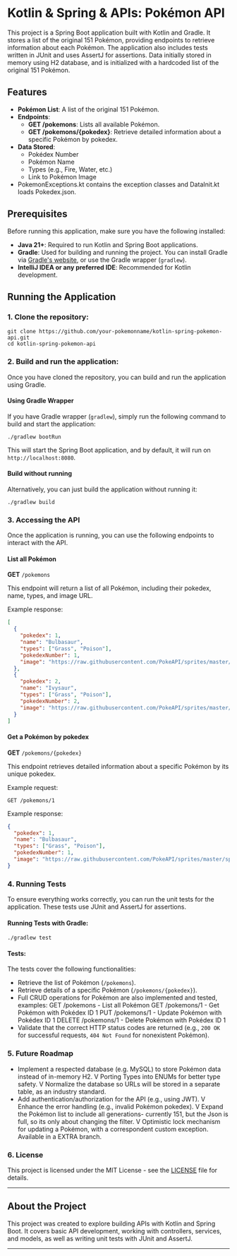 # Kotlin & Spring & APIs: Pokémon API

This project is a Spring Boot application built with Kotlin and Gradle. It stores a list of the original 151 Pokémon, providing endpoints to retrieve information about each Pokémon.
The application also includes tests written in JUnit and uses AssertJ for assertions.
Data initially stored in memory using H2 database, and is initialized with a hardcoded list of the original 151 Pokémon.

## Features
- **Pokémon List**: A list of the original 151 Pokémon.
- **Endpoints**:
    - **GET /pokemons**: Lists all available Pokémon.
    - **GET /pokemons/{pokedex}**: Retrieve detailed information about a specific Pokémon by pokedex.
- **Data Stored**:
    - Pokédex Number
    - Pokémon Name
    - Types (e.g., Fire, Water, etc.)
    - Link to Pokémon Image
- PokemonExceptions.kt contains the exception classes and DataInit.kt loads Pokedex.json.
## Prerequisites

Before running this application, make sure you have the following installed:

- **Java 21+**: Required to run Kotlin and Spring Boot applications.
- **Gradle**: Used for building and running the project. You can install Gradle via [Gradle's website](https://gradle.org/install/), or use the Gradle wrapper (`gradlew`).
- **IntelliJ IDEA or any preferred IDE**: Recommended for Kotlin development.

## Running the Application

### 1. Clone the repository:
```
git clone https://github.com/your-pokemonname/kotlin-spring-pokemon-api.git
cd kotlin-spring-pokemon-api
```

### 2. Build and run the application:
Once you have cloned the repository, you can build and run the application using Gradle.

#### Using Gradle Wrapper
If you have Gradle wrapper (`gradlew`), simply run the following command to build and start the application:

```
./gradlew bootRun
```

This will start the Spring Boot application, and by default, it will run on `http://localhost:8080`.

#### Build without running
Alternatively, you can just build the application without running it:

```
./gradlew build
```

### 3. Accessing the API
Once the application is running, you can use the following endpoints to interact with the API.

#### List all Pokémon
**GET** `/pokemons`

This endpoint will return a list of all Pokémon, including their pokedex, name, types, and image URL.

Example response:
```json
[
  {
    "pokedex": 1,
    "name": "Bulbasaur",
    "types": ["Grass", "Poison"],
    "pokedexNumber": 1,
    "image": "https://raw.githubusercontent.com/PokeAPI/sprites/master/sprites/pokemon/1.png"
  },
  {
    "pokedex": 2,
    "name": "Ivysaur",
    "types": ["Grass", "Poison"],
    "pokedexNumber": 2,
    "image": "https://raw.githubusercontent.com/PokeAPI/sprites/master/sprites/pokemon/2.png"
  }
]
```

#### Get a Pokémon by pokedex
**GET** `/pokemons/{pokedex}`

This endpoint retrieves detailed information about a specific Pokémon by its unique pokedex.

Example request:
```
GET /pokemons/1
```

Example response:
```json
{
  "pokedex": 1,
  "name": "Bulbasaur",
  "types": ["Grass", "Poison"],
  "pokedexNumber": 1,
  "image": "https://raw.githubusercontent.com/PokeAPI/sprites/master/sprites/pokemon/1.png"
}
```

### 4. Running Tests
To ensure everything works correctly, you can run the unit tests for the application. These tests use JUnit and AssertJ for assertions.

#### Running Tests with Gradle:
```
./gradlew test
```

#### Tests:
The tests cover the following functionalities:
- Retrieve the list of Pokémon (`/pokemons`).
- Retrieve details of a specific Pokémon (`/pokemons/{pokedex}`).
- Full CRUD operations for Pokémon are also implemented and tested, examples:
  GET /pokemons - List all Pokémon
  GET /pokemons/1 - Get Pokémon with Pokédex ID 1
  PUT /pokemons/1 - Update Pokémon with Pokédex ID 1
  DELETE /pokemons/1 - Delete Pokémon with Pokédex ID 1
- Validate that the correct HTTP status codes are returned (e.g., `200 OK` for successful requests, `404 Not Found` for nonexistent Pokémon).

### 5. Future Roadmap
- Implement a respected database (e.g. MySQL) to store Pokémon data instead of in-memory H2.
V Porting Types into ENUMs for better type safety.
V Normalize the database so URLs will be stored in a separate table, as an industry standard.
- Add authentication/authorization for the API (e.g., using JWT).
V Enhance the error handling (e.g., invalid Pokémon pokedex).
V Expand the Pokémon list to include all generations- currently 151, but the Json is full, so its only about changing the filter.
V Optimistic lock mechanism for updating a Pokémon, with a correspondent custom exception. Available in a EXTRA branch.

### 6. License
This project is licensed under the MIT License - see the [LICENSE](LICENSE) file for details.

---

## About the Project

This project was created to explore building APIs with Kotlin and Spring Boot. It covers basic API development, working with controllers, services, and models, as well as writing unit tests with JUnit and AssertJ.

---
